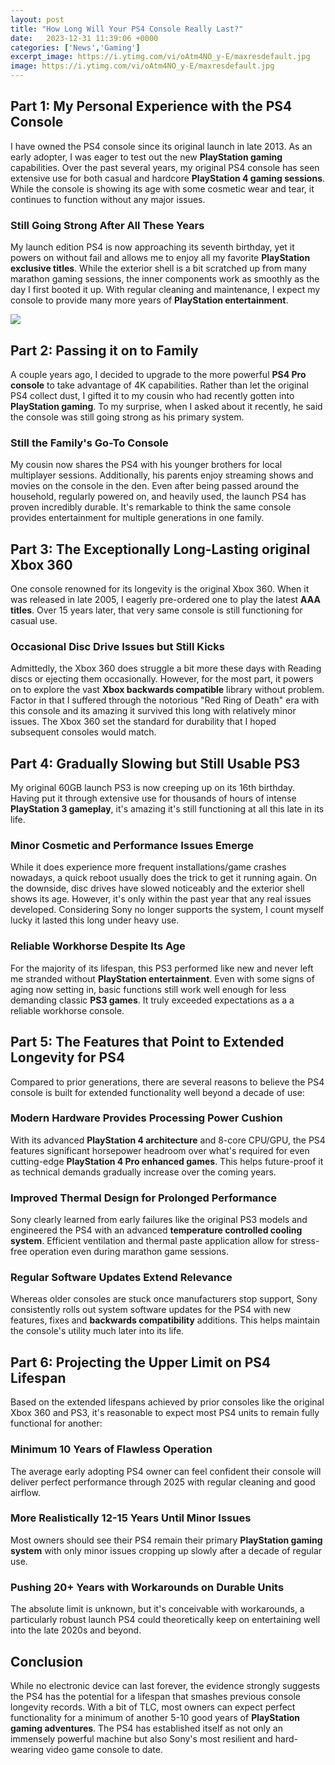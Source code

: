 ```yaml
---
layout: post
title: "How Long Will Your PS4 Console Really Last?"
date:   2023-12-31 11:39:06 +0000
categories: ['News','Gaming']
excerpt_image: https://i.ytimg.com/vi/oAtm4NO_y-E/maxresdefault.jpg
image: https://i.ytimg.com/vi/oAtm4NO_y-E/maxresdefault.jpg
---
```


## Part 1: My Personal Experience with the PS4 Console
I have owned the PS4 console since its original launch in late 2013. As an early adopter, I was eager to test out the new **PlayStation gaming** capabilities. Over the past several years, my original PS4 console has seen extensive use for both casual and hardcore **PlayStation 4 gaming sessions**. While the console is showing its age with some cosmetic wear and tear, it continues to function without any major issues. 
### Still Going Strong After All These Years
My launch edition PS4 is now approaching its seventh birthday, yet it powers on without fail and allows me to enjoy all my favorite **PlayStation exclusive titles**. While the exterior shell is a bit scratched up from many marathon gaming sessions, the inner components work as smoothly as the day I first booted it up. With regular cleaning and maintenance, I expect my console to provide many more years of **PlayStation entertainment**.

![](https://cdn.wccftech.com/wp-content/uploads/2014/11/Untitled-635x351.png)
## Part 2: Passing it on to Family 
A couple years ago, I decided to upgrade to the more powerful **PS4 Pro console** to take advantage of 4K capabilities. Rather than let the original PS4 collect dust, I gifted it to my cousin who had recently gotten into **PlayStation gaming**. To my surprise, when I asked about it recently, he said the console was still going strong as his primary system. 
### Still the Family's Go-To Console 
My cousin now shares the PS4 with his younger brothers for local multiplayer sessions. Additionally, his parents enjoy streaming shows and movies on the console in the den. Even after being passed around the household, regularly powered on, and heavily used, the launch PS4 has proven incredibly durable. It's remarkable to think the same console provides entertainment for multiple generations in one family.
## Part 3: The Exceptionally Long-Lasting original Xbox 360
One console renowned for its longevity is the original Xbox 360. When it was released in late 2005, I eagerly pre-ordered one to play the latest **AAA titles**. Over 15 years later, that very same console is still functioning for casual use. 
### Occasional Disc Drive Issues but Still Kicks
Admittedly, the Xbox 360 does struggle a bit more these days with Reading discs or ejecting them occasionally. However, for the most part, it powers on to explore the vast **Xbox backwards compatible** library without problem. Factor in that I suffered through the notorious "Red Ring of Death" era with this console and its amazing it survived this long with relatively minor issues. The Xbox 360 set the standard for durability that I hoped subsequent consoles would match.
## Part 4: Gradually Slowing but Still Usable PS3
My original 60GB launch PS3 is now creeping up on its 16th birthday. Having put it through extensive use for thousands of hours of intense **PlayStation 3 gameplay**, it's amazing it's still functioning at all this late in its life. 
### Minor Cosmetic and Performance Issues Emerge
While it does experience more frequent installations/game crashes nowadays, a quick reboot usually does the trick to get it running again. On the downside, disc drives have slowed noticeably and the exterior shell shows its age. However, it's only within the past year that any real issues developed. Considering Sony no longer supports the system, I count myself lucky it lasted this long under heavy use. 
### Reliable Workhorse Despite Its Age
For the majority of its lifespan, this PS3 performed like new and never left me stranded without **PlayStation entertainment**. Even with some signs of aging now setting in, basic functions still work well enough for less demanding classic **PS3 games**. It truly exceeded expectations as a a reliable workhorse console.
## Part 5: The Features that Point to Extended Longevity for PS4  
Compared to prior generations, there are several reasons to believe the PS4 console is built for extended functionality well beyond a decade of use:
### Modern Hardware Provides Processing Power Cushion
With its advanced **PlayStation 4 architecture** and 8-core CPU/GPU, the PS4 features significant horsepower headroom over what's required for even cutting-edge **PlayStation 4 Pro enhanced games**. This helps future-proof it as technical demands gradually increase over the coming years.
### Improved Thermal Design for Prolonged Performance 
Sony clearly learned from early failures like the original PS3 models and engineered the PS4 with an advanced **temperature controlled cooling system**. Efficient ventilation and thermal paste application allow for stress-free operation even during marathon game sessions. 
### Regular Software Updates Extend Relevance
Whereas older consoles are stuck once manufacturers stop support, Sony consistently rolls out system software updates for the PS4 with new features, fixes and **backwards compatibility** additions. This helps maintain the console's utility much later into its life.
## Part 6: Projecting the Upper Limit on PS4 Lifespan
Based on the extended lifespans achieved by prior consoles like the original Xbox 360 and PS3, it's reasonable to expect most PS4 units to remain fully functional for another:
### Minimum 10 Years of Flawless Operation  
The average early adopting PS4 owner can feel confident their console will deliver perfect performance through 2025 with regular cleaning and good airflow.
### More Realistically 12-15 Years Until Minor Issues  
Most owners should see their PS4 remain their primary **PlayStation gaming system** with only minor issues cropping up slowly after a decade of regular use.
### Pushing 20+ Years with Workarounds on Durable Units
The absolute limit is unknown, but it's conceivable with workarounds, a particularly robust launch PS4 could theoretically keep on entertaining well into the late 2020s and beyond.
## Conclusion 
While no electronic device can last forever, the evidence strongly suggests the PS4 has the potential for a lifespan that smashes previous console longevity records. With a bit of TLC, most owners can expect perfect functionality for a minimum of another 5-10 good years of **PlayStation gaming adventures**. The PS4 has established itself as not only an immensely powerful machine but also Sony's most resilient and hard-wearing video game console to date.